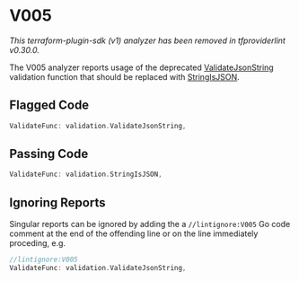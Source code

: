 # V005

_This terraform-plugin-sdk (v1) analyzer has been removed in tfproviderlint v0.30.0._

The V005 analyzer reports usage of the deprecated [ValidateJsonString](https://godoc.org/github.com/hashicorp/terraform-plugin-sdk/v2/helper/validation#ValidateJsonString) validation function that should be replaced with [StringIsJSON](https://godoc.org/github.com/hashicorp/terraform-plugin-sdk/v2/helper/validation#StringIsJSON).

## Flagged Code

```go
ValidateFunc: validation.ValidateJsonString,
```

## Passing Code

```go
ValidateFunc: validation.StringIsJSON,
```

## Ignoring Reports

Singular reports can be ignored by adding the a `//lintignore:V005` Go code comment at the end of the offending line or on the line immediately proceding, e.g.

```go
//lintignore:V005
ValidateFunc: validation.ValidateJsonString,
```
